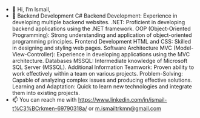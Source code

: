 - 👋 Hi, I’m Ismail,
 - 🌱 Backend Development
C# Backend Development: Experience in developing multiple backend websites.
.NET: Proficient in developing backend applications using the .NET framework.
OOP (Object-Oriented Programming): Strong understanding and application of object-oriented programming principles.
Frontend Development
HTML and CSS: Skilled in designing and styling web pages.
Software Architecture
MVC (Model-View-Controller): Experience in developing applications using the MVC architecture.
Databases
MSSQL: Intermediate knowledge of Microsoft SQL Server (MSSQL).
Additional Information
Teamwork: Proven ability to work effectively within a team on various projects.
Problem-Solving: Capable of analyzing complex issues and producing effective solutions.
Learning and Adaptation: Quick to learn new technologies and integrate them into existing projects.
- 📫 You can reach me with https://www.linkedin.com/in/ismail-t%C3%BCrkmen-69790318a/ or m.ismailtrkmn@gmail.com

<!---
orsettoo/orsettoo is a ✨ special ✨ repository because its `README.md` (this file) appears on your GitHub profile.
You can click the Preview link to take a look at your changes.
--->
